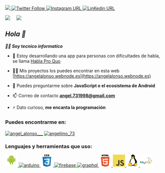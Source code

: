 <p align="center"><a href="https://github.com/AngelAlonsoRamirez">
  
  ![](https://komarev.com/ghpvc/?username=angelalonsoramirez&style=flat-square) ![Twitter Follow](https://img.shields.io/twitter/follow/Angel_Alonso___?color=blue&label=Twitter&logo=twitter&style=flat-square) ![Instagram URL](https://img.shields.io/twitter/url?color=blue&label=Instagram&logo=Instagram&style=flat-square&url=https%3A%2F%2Fwww.instagram.com%2Fangeliino_73%2F) ![LinKedin URL](https://img.shields.io/twitter/url?color=blue&label=LinKedin&logo=linKedin&style=flat-square&url=https%3A%2F%2Fwww.linkedin.com%2Fin%2Fangel-alonso-45424613b%2F)
  
  
<img height="165" src="https://github-readme-stats.vercel.app/api?username=AngelAlonsoRamirez&show_icons=true&include_all_commits=true&theme=react&cache_seconds=3200&hide_border=true" /></a>
&nbsp;&nbsp;&nbsp;
<a href="https://github.com/AngelAlonsoRamirez"><img src="https://github-readme-stats.vercel.app/api/top-langs/?username=HablaProQuo&layout=compact&theme=react&hide_border=true" />
</a></p>



<h2><b><i>Hola 👋</i></b></h2>
<b><i>👨‍💻 Soy tecnico informatico</i></b>


- 🔭 Estoy desarrollando una app para personas con dificultades de habla, se llama [Habla Pro Quo](https://hablaproquo.github.io)

- 👨‍💻 Mis proyectos los puedes encontrar en esta web [https://angelalonso.webnode.es](https://angelalonso.webnode.es)

- 💬 Puedes preguntarme sobre **JavaScript o el ecosistema de Android**

- 📫 Correo de contacto **angel.731998@gmail.com**

- ⚡ Dato curioso, **me encanta la programación**

<h3 align="left">Puedes encontrarme en:</h3>
<p align="left">
<a href="https://twitter.com/angel_alonso___" target="blank"><img align="center" src="https://raw.githubusercontent.com/rahuldkjain/github-profile-readme-generator/master/src/images/icons/Social/twitter.svg" alt="angel_alonso___" height="30" width="40" /></a>
<a href="https://instagram.com/angeliino_73" target="blank"><img align="center" src="https://raw.githubusercontent.com/rahuldkjain/github-profile-readme-generator/master/src/images/icons/Social/instagram.svg" alt="angeliino_73" height="30" width="40" /></a>
</p>

<h3 align="left">Lenguajes y herramientas que uso:</h3>
<p align="left"> <a href="https://developer.android.com" target="_blank" rel="noreferrer"> <img src="https://raw.githubusercontent.com/devicons/devicon/master/icons/android/android-original-wordmark.svg" alt="android" width="40" height="40"/> </a> <a href="https://www.arduino.cc/" target="_blank" rel="noreferrer"> <img src="https://cdn.worldvectorlogo.com/logos/arduino-1.svg" alt="arduino" width="40" height="40"/> </a> <a href="https://www.w3schools.com/css/" target="_blank" rel="noreferrer"> <img src="https://raw.githubusercontent.com/devicons/devicon/master/icons/css3/css3-original-wordmark.svg" alt="css3" width="40" height="40"/> </a> <a href="https://firebase.google.com/" target="_blank" rel="noreferrer"> <img src="https://www.vectorlogo.zone/logos/firebase/firebase-icon.svg" alt="firebase" width="40" height="40"/> </a> <a href="https://graphql.org" target="_blank" rel="noreferrer"> <img src="https://www.vectorlogo.zone/logos/graphql/graphql-icon.svg" alt="graphql" width="40" height="40"/> </a> <a href="https://www.w3.org/html/" target="_blank" rel="noreferrer"> <img src="https://raw.githubusercontent.com/devicons/devicon/master/icons/html5/html5-original-wordmark.svg" alt="html5" width="40" height="40"/> </a> <a href="https://developer.mozilla.org/en-US/docs/Web/JavaScript" target="_blank" rel="noreferrer"> <img src="https://raw.githubusercontent.com/devicons/devicon/master/icons/javascript/javascript-original.svg" alt="javascript" width="40" height="40"/> </a> <a href="https://www.linux.org/" target="_blank" rel="noreferrer"> <img src="https://raw.githubusercontent.com/devicons/devicon/master/icons/linux/linux-original.svg" alt="linux" width="40" height="40"/> </a> <a href="https://www.mysql.com/" target="_blank" rel="noreferrer"> <img src="https://raw.githubusercontent.com/devicons/devicon/master/icons/mysql/mysql-original-wordmark.svg" alt="mysql" width="40" height="40"/> </a> </p

 
